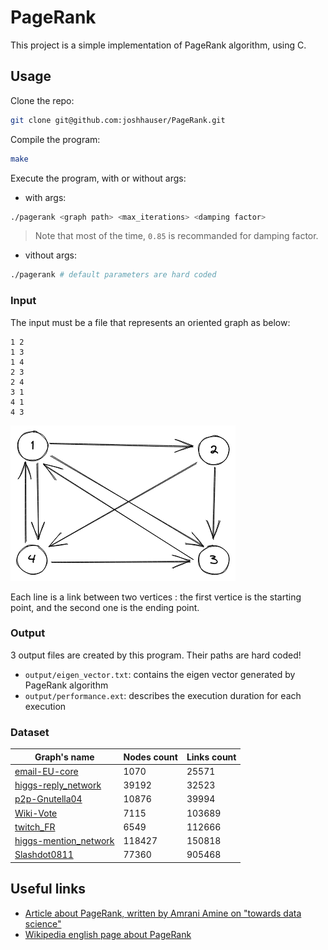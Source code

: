# PageRank

This project is a simple implementation of PageRank algorithm, using C.

## Usage
Clone the repo:
```Bash
git clone git@github.com:joshhauser/PageRank.git
```

Compile the program:
```Bash
make
```

Execute the program, with or without args:
- with args:
```Bash
./pagerank <graph path> <max_iterations> <damping factor>
```
> Note that most of the time, `0.85` is recommanded for damping factor.

- vithout args:
```Bash
./pagerank # default parameters are hard coded 
```

### Input
The input must be a file that represents an oriented graph as below:
```
1 2
1 3
1 4
2 3
2 4
3 1
4 1
4 3
```
![Demo graph](demo_graph.png)

Each line is a link between two vertices : the first vertice is the starting point, and the second one is the ending point.

### Output
3 output files are created by this program. Their paths are hard coded!
- `output/eigen_vector.txt`: contains the eigen vector generated by PageRank algorithm
- `output/performance.ext`: describes the execution duration for each execution

### Dataset
| Graph's name | Nodes count | Links count |
|-----------------------|------------------|-----------------|
| [email-EU-core](http://snap.stanford.edu/data/email-Eu-core.html) | 1070 | 25571 |
| [higgs-reply_network](http://snap.stanford.edu/data/higgs-reply_network.edgelist.gz) | 39192 | 32523 |
| [p2p-Gnutella04](http://snap.stanford.edu/data/p2p-Gnutella04.html) | 10876 | 39994 |
| [Wiki-Vote](http://snap.stanford.edu/data/wiki-Vote.html) | 7115 | 103689 |
| [twitch_FR](http://snap.stanford.edu/data/twitch.zip) | 6549 | 112666 |
| [higgs-mention_network](http://snap.stanford.edu/data/higgs-mention_network.edgelist.gz) | 118427 | 150818 |
| [Slashdot0811](Slashdo) | 77360 | 905468 |

## Useful links

- <a href="https://towardsdatascience.com/pagerank-algorithm-fully-explained-dc794184b4af" target="_blank">Article about PageRank, written by Amrani Amine on "towards data science"</a>
- <a href="https://en.wikipedia.org/wiki/PageRank" target="_blank">Wikipedia english page about PageRank</a>
